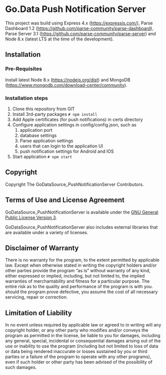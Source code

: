 # Go.Data Push Notification Server
This project was build using Express 4.x (https://expressjs.com/), Parse Dashboard 1.2 (https://github.com/parse-community/parse-dashboard), Parse Server 3.1 (https://github.com/parse-community/parse-server) and Node 8.x (latest LTS at the time of the development).

## Installation

### Pre-Requisites
Install latest Node 8.x (https://nodejs.org/dist) and MongoDB (https://www.mongodb.com/download-center/community).

### Installation steps
1. Clone this repository from GIT
2. Install 3rd-party packages `# npm install`
3. Add Apple certificates (for push notifications) in certs directory
4. Configure application settings in config/config.json, such as
    1. application port
    2. database settings
    3. Parse application settings
    4. users that can login to the application UI
    5. push notification settings for Android and IOS
5. Start application `# npm start`

## Copyright
Copyright The GoDataSource_PushNotificationServer Contributors.

## Terms of Use and License Agreement
GoDataSource_PushNotificationServer is available under the [GNU General Public License Version 3](https://github.com/WorldHealthOrganization/godata/blob/master/LICENSE.txt).

GoDataSource_PushNotificationServer also includes external libraries that are available under a variety of licenses.

## Disclaimer of Warranty
There is no warranty for the program, to the extent permitted by applicable law. Except when otherwise stated in writing the copyright holders and/or other parties provide the program “as is” without warranty of any kind, either expressed or implied, including, but not limited to, the implied warranties of merchantability and fitness for a particular purpose. The entire risk as to the quality and performance of the program is with you. should the program prove defective, you assume the cost of all necessary servicing, repair or correction.

## Limitation of Liability
In no event unless required by applicable law or agreed to in writing will any copyright holder, or any other party who modifies and/or conveys the program as permitted in the license, be liable to you for damages, including any general, special, incidental or consequential damages arising out of the use or inability to use the program (including but not limited to loss of data or data being rendered inaccurate or losses sustained by you or third parties or a failure of the program to operate with any other programs), even if such holder or other party has been advised of the possibility of such damages.